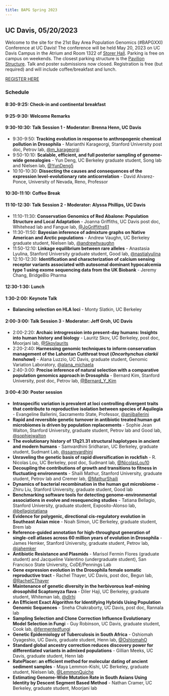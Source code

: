 ```yaml
---
title: BAPG Spring 2023
---
```


## UC Davis, 05/20/2023

Welcome to the site for the 21st Bay Area Population Genomics (#BAPGXXI) Conference at UC Davis! The conference will be held May 20, 2023 on UC Davis Campus in the Atrium and Room 1322 of [Storer Hall](https://goo.gl/maps/mysWPEEg7cZozpnYA). Parking is free on campus on weekends. The closest parking structure is the [Pavilion Structure](https://goo.gl/maps/L6eDeHQgQxpu5TEcA). Talk and poster submissions now closed. Registration is free (but required) and will include coffee/breakfast and lunch.

[REGISTER HERE](https://docs.google.com/forms/d/1LVScDN76vEnrHq9fsC_pC-Vc4c0NAKIEhkmHdIzQZHQ/viewform?edit_requested=true)

### Schedule

#### **8:30-9:25**: Check-in and continental breakfast 

#### **9:25-9:30**: Welcome Remarks

#### **9:30-10:30**: Talk Session 1 - Moderator: Brenna Henn, UC Davis
* 9:30-9:50: **Tracking evolution in response to anthropogenic chemical pollution in Drosophila** - Marianthi Karageorgi, Stanford University post doc, Petrov lab, [@m_karageorgi](https://twitter.com/m_karageorgi)
* 9:50-10:10: **Scalable, efficient, and full posterior sampling of genome-wide genealogies** - Yun Deng, UC Berkeley graduate student, Song lab and Nielsen lab, [@YunDeng5](https://twitter.com/YunDeng5)
* 10:10-10:30: **Dissecting the causes and consequences of the expression level-evolutionary rate anticorrelation** - David Alvarez-Ponce, University of Nevada, Reno, Professor

#### **10:30-11:10**: Coffee Break 

#### **11:10-12:30**: Talk Session 2 - Moderator: Alyssa Phillips, UC Davis
* 11:10-11:30: **Conservation Genomics of Red Abalone: Population Structure and Local Adaptation** - Joanna Griffiths, UC Davis post doc, Whitehead lab and Fangue lab, [@JoGriffiths61](https://twitter.com/JoGriffiths61)
* 11:30-11:50: **Bayesian inference of admixture graphs on Native American and Arctic populations** - Andrew Vaughn, UC Berkeley graduate student, Nielsen lab, [@andrewhvaughn](https://twitter.com/andrewhvaughn)
* 11:50-12:10: **Linkage equilibrium between rare alleles** - Anastasia Lyulina, Stanford University graduate student, Good lab, [@nastialyulina](https://twitter.com/nastialyulina)
* 12:10-12:30: **Identification and characterization of calcium sensing receptor variants associated with autosomal dominant hypocalcemia type 1 using exome sequencing data from the UK Biobank** - Jeremy Chang, BridgeBio Pharma

#### **12:30-1:30**: Lunch

#### **1:30-2:00**: Keynote Talk
* **Balancing selection on HLA loci** - Monty Slatkin, UC Berkeley

#### **2:00-3:00**: Talk Session 3 - Moderator: Jeff Groh, UC Davis
* 2:00-2:20: **Archaic introgression into present-day humans: Insights into human history and biology** - Lauritz Skov, UC Berkeley, post doc, Moorjani lab, [@Skovlaurits](https://twitter.com/Skovlaurits)
* 2:20-2:40: **Harnessing genomic techniques to inform conservation management of the Lahontan Cutthroat trout (*Oncorhynchus clarkii henshawi*)** - Alana Luzzio, UC Davis, graduate student, Genomic Variation Laboratory, [@alana_michaela](https://twitter.com/alana_michaela)
* 2:40-3:00: **Precise inference of natural selection with a comparative population genomics approach in Drosophila** - Bernard Kim, Stanford University, post doc, Petrov lab, [@Bernard_Y_Kim](https://twitter.com/Bernard_Y_Kim)

#### **3:00-4:30**: Poster session 
* **Intraspecific variation is prevalent at loci controlling divergent traits that contribute to reproductive isolation between species of Aquilegia** - Evangeline Ballerini, Sacramento State, Professor, [@anjiballerini](https://twitter.com/anjiballerini)
* **Rapid and reversible genetic turnover in antibiotic treated human gut microbiomes is driven by population replacements** - Sophie Jean Walton, Stanford University, graduate student, Petrov lab and Good lab, [@sophiejwalton](https://twitter.com/sophiejwalton)
* **The evolutionary history of 17q21.31 structural haplotypes in ancient and modern humans** - Samvardhini Sridharan, UC Berkeley, graduate student, Sudmant Lab, [@ssamvardhini](https://twitter.com/ssamvardhini)
* **Unraveling the genetic basis of rapid diversification in rockfish** - R. Nicolas Lou, UC Berkeley, post doc, Sudmant lab, [@NicolasLou10](https://twitter.com/NicolasLou10)
* **Decoupling the contributions of growth and transitions to fitness in fluctuating environments** - Shaili Mathur, Stanford University, graduate student, Petrov lab and Cremer lab, [@MathurShaili](https://twitter.com/MathurShaili)
* **Dynamics of bacterial recombination in the human gut microbiome** - Zhiru Liu, Stanford University, graduate student, Good lab
* **Benchmarking software tools for detecting genome-environmental associations in evolve and resequencing studies** - Tatiana Bellagio, Stanford University, graduate student, Exposito-Alonso lab, [@bellagiotatiana](https://twitter.com/bellagiotatiana)
* **Evidence for polygenic, directional cis-regulatory evolution in Southeast Asian mice** - Noah Simon, UC Berkeley, graduate student, Brem lab
* **Reference-guided annotation for high-throughput generation of single-cell atlases across 60 million years of evolution in Drosophila** - James Hemker, Stanford University, graduate student, Petrov lab, [@jahemker](https://twitter.com/jahemker)
* **Antibiotic Resistance and Plasmids** - Marisol Fermin Flores (graduate student) and Jacqueline Valentino (undergraduate student), San Francisco State University, CoDE/Pennings Lab
* **Gene expression evolution in the Drosophila female somatic reproductive tract** - Rachel Thayer, UC Davis, post doc, Begun lab, [@RachelCThayer](https://twitter.com/RachelCThayer)
* **Maintenance of genetic diversity in the herbivorous leaf-mining drosophilid Scaptomyza flava** - Diler Haji, UC Berkeley, graduate student, Whiteman lab, [@dlrhj](https://twitter.com/dlrhj)
* **An Efficient Exact Algorithm for Identifying Hybrids Using Population Genomic Sequences** - Sneha Chakraborty, UC Davis, post doc, Rannala lab
* **Sampling Selection and Clone Correction Influence Evolutionary Model Selection in Fungi** - Guy Robinson, UC Davis, graduate student, Cook lab, [@fermentedfungi](https://twitter.com/fermentedfungi)
* **Genetic Epidemiology of Tuberculosis in South Africa** - Oshiomah Oyageshio, UC Davis, graduate student, Henn lab, [@OshiomahO](https://twitter.com/OshiomahO)
* **Standard global ancestry correction reduces discovery power for differentiated variants in admixed populations** - Gillian Meeks, UC Davis, graduate student, Henn lab
* **RatePlacer: an efficient method for molecular dating of ancient sediment samples** - Maya Lemmon-Kishi, UC Berkeley, graduate student, Nielsen lab, [@LemmonQuiche](https://twitter.com/LemmonQuiche)
* **Estimating Genome-Wide Mutation Rate in South Asians Using Identity by Descent Segment Based Method** - Nathan Cramer, UC Berkeley, graduate student, Moorjani lab

